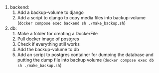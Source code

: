 1. backend:
   1. Add a backup-volume to django
   2. Add a script to django to copy media files into backup-volume (`docker compose exec backend sh ./make_backup.sh`)
2. db:
   1. Make a folder for creating a DockerFile
   2. Pull docker image of postgres
   3. Check if everything still works
   4. Add the backup-volume to db
   5. Add an script to postgres container for dumping the database and putting the dump file into backup volume (`docker compose exec db sh ./make_backup.sh`)